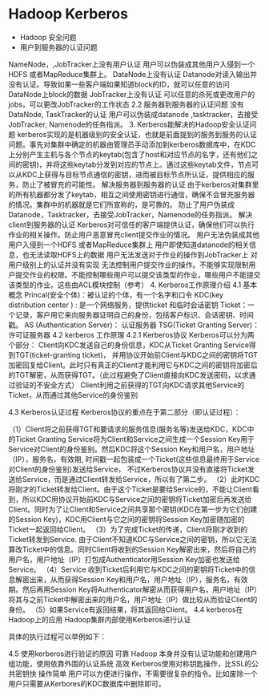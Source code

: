 # Hadoop Kerberos

* Hadoop 安全问题
* 用户到服务器的认证问题


NameNode，,JobTracker上没有用户认证
用户可以伪装成其他用户入侵到一个HDFS 或者MapReduce集群上。
DataNode上没有认证
Datanode对读入输出并没有认证。导致如果一些客户端如果知道block的ID，就可以任意的访问DataNode上block的数据
JobTracker上没有认证
可以任意的杀死或更改用户的jobs，可以更改JobTracker的工作状态
2.2  服务器到服务器的认证问题
没有DataNode, TaskTracker的认证
用户可以伪装成datanode ,tasktracker，去接受JobTracker, Namenode的任务指派。
3. Kerberos能解决的Hadoop安全认证问题
kerberos实现的是机器级别的安全认证，也就是前面提到的服务到服务的认证问题。事先对集群中确定的机器由管理员手动添加到kerberos数据库中，在KDC上分别产生主机与各个节点的keytab(包含了host和对应节点的名字，还有他们之间的密钥)，并将这些keytab分发到对应的节点上。通过这些keytab文件，节点可以从KDC上获得与目标节点通信的密钥，进而被目标节点所认证，提供相应的服务，防止了被冒充的可能性。
解决服务器到服务器的认证
由于kerberos对集群里的所有机器都分发了keytab，相互之间使用密钥进行通信，确保不会冒充服务器的情况。集群中的机器就是它们所宣称的，是可靠的。
防止了用户伪装成Datanode，Tasktracker，去接受JobTracker，Namenode的任务指派。
解决client到服务器的认证
Kerberos对可信任的客户端提供认证，确保他们可以执行作业的相关操作。防止用户恶意冒充client提交作业的情况。
用户无法伪装成其他用户入侵到一个HDFS 或者MapReduce集群上
用户即使知道datanode的相关信息，也无法读取HDFS上的数据
用户无法发送对于作业的操作到JobTracker上
对用户级别上的认证并没有实现
无法控制用户提交作业的操作。不能够实现限制用户提交作业的权限。不能控制哪些用户可以提交该类型的作业，哪些用户不能提交该类型的作业。这些由ACL模块控制（参考）
4. Kerberos工作原理介绍
4.1  基本概念
Princal(安全个体)：被认证的个体，有一个名字和口令
KDC(key distribution center ) : 是一个网络服务，提供ticket 和临时会话密钥
Ticket：一个记录，客户用它来向服务器证明自己的身份，包括客户标识、会话密钥、时间戳。
AS (Authentication Server)： 认证服务器
TSG(Ticket Granting Server)： 许可证服务器
4.2  kerberos 工作原理
4.2.1  Kerberos协议
Kerberos可以分为两个部分：
Client向KDC发送自己的身份信息，KDC从Ticket Granting Service得到TGT(ticket-granting ticket)， 并用协议开始前Client与KDC之间的密钥将TGT加密回复给Client。此时只有真正的Client才能利用它与KDC之间的密钥将加密后的TGT解密，从而获得TGT。（此过程避免了Client直接向KDC发送密码，以求通过验证的不安全方式）
Client利用之前获得的TGT向KDC请求其他Service的Ticket，从而通过其他Service的身份鉴别

4.3 Kerberos认证过程
Kerberos协议的重点在于第二部分（即认证过程）：

（1）Client将之前获得TGT和要请求的服务信息(服务名等)发送给KDC，KDC中的Ticket Granting Service将为Client和Service之间生成一个Session Key用于Service对Client的身份鉴别。然后KDC将这个Session Key和用户名，用户地址（IP），服务名，有效期, 时间戳一起包装成一个Ticket(这些信息最终用于Service对Client的身份鉴别)发送给Service， 不过Kerberos协议并没有直接将Ticket发送给Service，而是通过Client转发给Service，所以有了第二步。
（2）此时KDC将刚才的Ticket转发给Client。由于这个Ticket是要给Service的，不能让Client看到，所以KDC用协议开始前KDC与Service之间的密钥将Ticket加密后再发送给Client。同时为了让Client和Service之间共享那个密钥(KDC在第一步为它们创建的Session Key)，KDC用Client与它之间的密钥将Session Key加密随加密的Ticket一起返回给Client。
（3）为了完成Ticket的传递，Client将刚才收到的Ticket转发到Service. 由于Client不知道KDC与Service之间的密钥，所以它无法算改Ticket中的信息。同时Client将收到的Session Key解密出来，然后将自己的用户名，用户地址（IP）打包成Authenticator用Session Key加密也发送给Service。
（4）Service 收到Ticket后利用它与KDC之间的密钥将Ticket中的信息解密出来，从而获得Session Key和用户名，用户地址（IP），服务名，有效期。然后再用Session Key将Authenticator解密从而获得用户名，用户地址（IP）将其与之前Ticket中解密出来的用户名，用户地址（IP）做比较从而验证Client的身份。
（5）如果Service有返回结果，将其返回给Client。
4.4  kerberos在Hadoop上的应用
Hadoop集群内部使用Kerberos进行认证

具体的执行过程可以举例如下：

4.5  使用kerberos进行验证的原因
可靠 Hadoop 本身并没有认证功能和创建用户组功能，使用依靠外围的认证系统
高效 Kerberos使用对称钥匙操作，比SSL的公共密钥快
操作简单 用户可以方便进行操作，不需要很复杂的指令。比如废除一个用户只需要从Kerbores的KDC数据库中删除即可。
